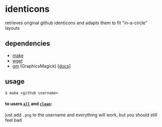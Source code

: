 # identicons
retrieves original github identicons and adapts them to fit "in-a-circle" layouts

## dependencies
- [make](https://www.gnu.org/software/make/)
- [wget](https://www.gnu.org/software/wget/)
- [gm](http://www.graphicsmagick.org) (GraphicsMagick)  [[docs](http://www.graphicsmagick.org/GraphicsMagick.html)]

## usage

```
$ make <github username>
```

#### to users [`all`](https://github.com/all) and [`clean`](https://github.com/clean):

just add `.png` to the username and everything will work, but you should still feel bad
